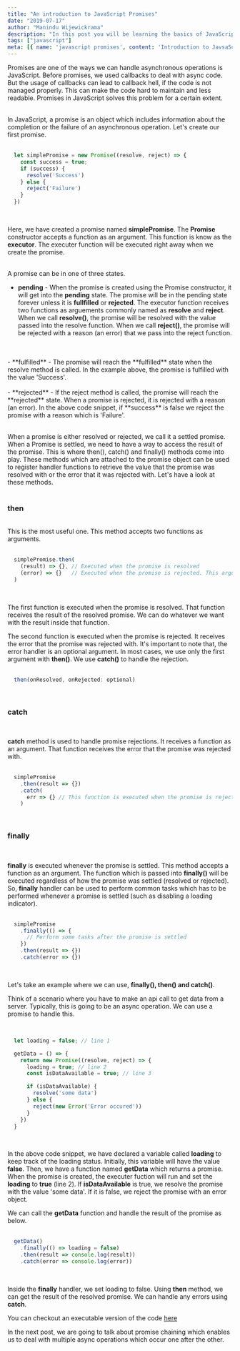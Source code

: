 ```yaml
---
title: "An introduction to JavaScript Promises"
date: "2019-07-17"
author: "Manindu Wijewickrama"
description: "In this post you will be learning the basics of JavaScript promises."
tags: ["javascript"]
meta: [{ name: 'javascript promises', content: 'Introduction to JavsaScript Promises' }]
---
```


Promises are one of the ways we can handle asynchronous operations is JavaScript. Before promises, we used callbacks to deal with async code. But the usage of callbacks can lead to callback hell, if the code is not managed properly. This can make the code hard to maintain and less readable. Promises in JavaScript solves this problem for a certain extent.
<br />
<br />

In JavaScript, a promise is an object which includes information about the completion or the failure of an asynchronous operation. Let's create our first promise.
<br />
<br />

```javascript
  let simplePromise = new Promise((resolve, reject) => {
    const success = true;
    if (success) {
      resolve('Success')
    } else {
      reject('Failure')
    }
  })
```
<br />

Here, we have created a promise named **simplePromise**. The **Promise** constructor accepts a function as an argument. This function is know as the **executor**. The executer function will be executed right away when we create the promise.
<br />
<br />

A promise can be in one of three states.

- **pending** - When the promise is created using the Promise constructor, it will get into the **pending** state. The promise will be in the pending state forever unless it is **fullfilled** or **rejected**. The executor function receives two functions as arguements commonly named as **resolve** and **reject**. When we call **resolve()**, the promise will be resolved with the value passed into the resolve function. When we call **reject()**, the promise will be rejected with a reason (an error) that we pass into the reject function.
<br />
<br /> 
- **fulfilled** - The promise will reach the **fulfilled** state when the resolve method is called. In the example above, the promise is fulfilled with the value 'Success'.
<br />
<br />
- **rejected** - If the reject method is called, the promise will reach the **rejected** state. When a promise is rejected, it is rejected with a reason (an error). In the above code snippet, if **success** is false we reject the promise with a reason which is 'Failure'.
<br />
<br />

When a promise is either resolved or rejected, we call it a settled promise. When a Promise is settled, we need to have a way to access the result of the promise. This is where then(), catch() and finally() methods come into play. These methods which are attached to the promise object can be used to register handler functions to retrieve the value that the promise was resolved with or the error that it was rejected with. Let's have a look at these methods.
<br />
<br />

### then
<br />
This is the most useful one. This method accepts two functions as arguments.
<br />
<br />

```javascript
  simplePromise.then(
    (result) => {}, // Executed when the promise is resolved
    (error) => {}   // Executed when the promise is rejected. This argument is optional
  )
```
<br />

The first function is executed when the promise is resolved. That function receives the result of the resolved promise. We can do whatever we want with the result inside that function. 

The second function is executed when the promise is rejected. It receives the error that the promise was rejected with. It's important to note that, the error handler is an optional argument. In most cases, we use only the first argument with **then()**. We use **catch()** to handle the rejection.
<br />
<br />

```javascript
  then(onResolved, onRejected: optional)
```
<br />

### catch
<br />

**catch** method is used to handle promise rejections. It receives a function as an argument. That function receives the error that the promise was rejected with.
<br />
<br />

```javascript
  simplePromise
    .then(result => {})
    .catch(
      err => {} // This function is executed when the promise is rejected
    )
```
<br />

### finally
<br />

**finally** is executed whenever the promise is settled. This method accepts a function as an argument. The function which is passed into **finally()** will be executed regardless of how the promise was settled (resolved or rejected). So, **finally** handler can be used to perform common tasks which has to be performed whenever a promise is settled (such as disabling a loading indicator).
<br />
<br />

```javascript
  simplePromise
    .finally(() => { 
      // Perform some tasks after the promise is settled
    })
    .then(result => {})
    .catch(error => {})
```
<br />

Let's take an example where we can use, **finally(), then() and catch()**.

Think of a scenario where you have to make an api call to get data from a server. Typically, this is going to be an async operation. We can use a promise to handle this.
<br />
<br />

```javascript

  let loading = false; // line 1

  getData = () => {
    return new Promise((resolve, reject) => {
      loading = true; // line 2
      const isDataAvailable = true; // line 3

      if (isDataAvailable) {
        resolve('some data')
      } else {
        reject(new Error('Error occured'))
      }
    })
  }
```
<br />

In the above code snippet, we have declared a variable called **loading** to keep track of the loading status. Initially, this variable will have the value **false**. Then, we have a function named **getData** which returns a promise. When the promise is created, the executer fuction will run and set the **loading** to **true** (line 2). If **isDataAvailable** is true, we resolve the promise with the value 'some data'. If it is false, we reject the promise with an error object.

We can call the **getData** function and handle the result of the promise as below.
<br />
<br />

```javascript
  getData()
    .finally(() => loading = false)
    .then(result => console.log(result))
    .catch(error => console.log(error))
```
<br />

Inside the **finally** handler, we set loading to false. Using **then** method, we can get the result of the resolved promise. We can handle any errors using **catch**.

You can checkout an executable version of the code [here](https://repl.it/@maninduw/MidnightblueSleepyFields)

In the next post, we are going to talk about promise chaining which enables us to deal with multiple async operations which occur one after the other.





